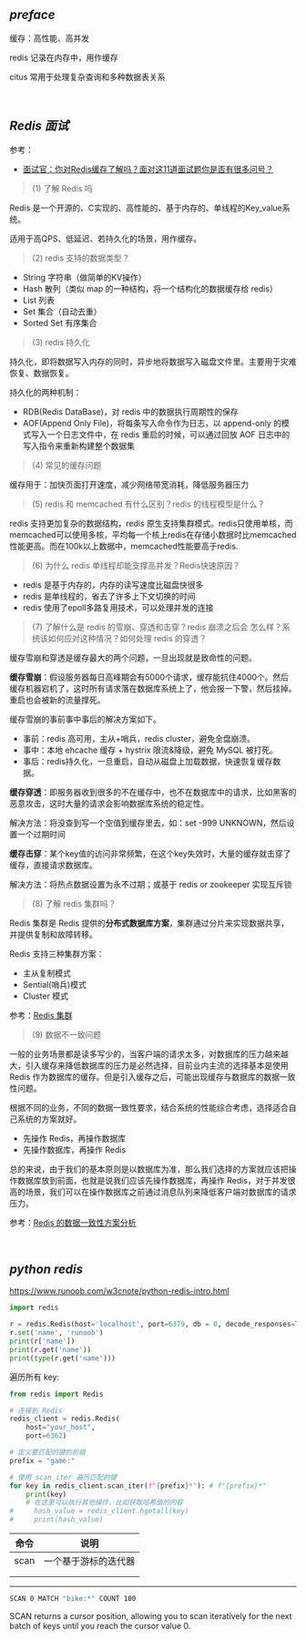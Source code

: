 
## _preface_

缓存：高性能、高并发

redis 记录在内存中，用作缓存

citus 常用于处理复杂查询和多种数据表关系





</br>

## _Redis 面试_

参考：
- [面试官：你对Redis缓存了解吗？面对这11道面试题你是否有很多问号？](https://zhuanlan.zhihu.com/p/136796077)

>(1) 了解 Redis 吗

Redis 是一个开源的、C实现的、高性能的、基于内存的、单线程的Key_value系统。

适用于高QPS、低延迟、若持久化的场景，用作缓存。

>(2) redis 支持的数据类型？

- String 字符串（做简单的KV操作）
- Hash 散列（类似 map 的一种结构，将一个结构化的数据缓存给 redis）
- List 列表
- Set 集合（自动去重）
- Sorted Set 有序集合

>(3) redis 持久化

持久化，即将数据写入内存的同时，异步地将数据写入磁盘文件里。主要用于灾难恢复、数据恢复。

持久化的两种机制：
- RDB(Redis DataBase)，对 redis 中的数据执行周期性的保存
- AOF(Append Only File)，将每条写入命令作为日志，以 append-only 的模式写入一个日志文件中，在 redis 重启的时候，可以通过回放 AOF 日志中的写入指令来重新构建整个数据集

>(4) 常见的缓存问题

缓存用于：加快页面打开速度，减少网络带宽消耗，降低服务器压力

>(5) redis 和 memcached 有什么区别？redis 的线程模型是什么？

redis 支持更加复杂的数据结构，redis 原生支持集群模式。redis只使用单核，而memcached可以使用多核，平均每一个核上redis在存储小数据时比memcached性能更高。而在100k以上数据中，memcached性能要高于redis.

>(6) 为什么 redis 单线程却能支撑高并发？Redis快速原因？

- redis 是基于内存的，内存的读写速度比磁盘快很多
- redis 是单线程的，省去了许多上下文切换的时间
- redis 使用了epoll多路复用技术，可以处理并发的连接


>(7) 了解什么是 redis 的雪崩、穿透和击穿？redis 崩溃之后会 怎么样？系统该如何应对这种情况？如何处理 redis 的穿透？

缓存雪崩和穿透是缓存最大的两个问题，一旦出现就是致命性的问题。

**缓存雪崩**：假设服务器每日高峰期会有5000个请求，缓存能抗住4000个。然后缓存机器宕机了，这时所有请求落在数据库系统上了，他会报一下警，然后挂掉。重启也会被新的流量撑死。

缓存雪崩的事前事中事后的解决方案如下。 
- 事前：redis 高可用，主从+哨兵，redis cluster，避免全盘崩溃。 
- 事中：本地 ehcache 缓存 + hystrix 限流&降级，避免 MySQL 被打死。 
- 事后：redis持久化，一旦重启，自动从磁盘上加载数据，快速恢复缓存数据。

**缓存穿透**：即服务器收到很多的不在缓存中，也不在数据库中的请求，比如黑客的恶意攻击，这时大量的请求会影响数据库系统的稳定性。

解决方法：将没查到写一个空值到缓存里去，如：set -999 UNKNOWN，然后设置一个过期时间

**缓存击穿**：某个key值的访问非常频繁，在这个key失效时，大量的缓存就击穿了缓存，直接请求数据库。

解决方法：将热点数据设置为永不过期；或基于 redis or zookeeper 实现互斥锁

>(8) 了解 redis 集群吗？

Redis 集群是 Redis 提供的**分布式数据库方案**，集群通过分片来实现数据共享，并提供复制和故障转移。

Redis 支持三种集群方案：
- 主从复制模式
- Sential(哨兵)模式
- Cluster 模式

参考：[Redis 集群](https://cloud.tencent.com/developer/article/1592432)

>(9) 数据不一致问题

一般的业务场景都是读多写少的，当客户端的请求太多，对数据库的压力越来越大，引入缓存来降低数据库的压力是必然选择，目前业内主流的选择基本是使用 Redis 作为数据库的缓存。但是引入缓存之后，可能出现缓存与数据库的数据一致性问题。

根据不同的业务，不同的数据一致性要求，结合系统的性能综合考虑，选择适合自己系统的方案就好。
- 先操作 Redis，再操作数据库
- 先操作数据库，再操作 Redis

总的来说，由于我们的基本原则是以数据库为准，那么我们选择的方案就应该把操作数据库放到前面，也就是说我们应该先操作数据库，再操作 Redis，对于并发很高的场景，我们可以在操作数据库之前通过消息队列来降低客户端对数据库的请求压力。

参考：[Redis 的数据一致性方案分析](https://zhuanlan.zhihu.com/p/141537171)

</br>

## _python redis_

https://www.runoob.com/w3cnote/python-redis-intro.html


```python
import redis

r = redis.Redis(host='localhost', port=6379, db = 0, decode_responses=True)   
r.set('name', 'runoob')
print(r['name'])
print(r.get('name'))
print(type(r.get('name')))
```


遍历所有 key:

```python
from redis import Redis

# 连接到 Redis
redis_client = redis.Redis(
    host="your_host", 
    port=6362)

# 定义要匹配的键的前缀
prefix = "game:"

# 使用 scan_iter 遍历匹配的键
for key in redis_client.scan_iter(f"{prefix}*"): # f"{prefix}*"
    print(key)
    # 在这里可以执行其他操作，比如获取哈希值的内容
#     hash_value = redis_client.hgetall(key)
#     print(hash_value)
```



| 命令 | 说明                 |
| ---- | -------------------- |
| scan | 一个基于游标的迭代器 |
|      |                      |
|      |                      |

----------

```bash
SCAN 0 MATCH "bike:*" COUNT 100
```

SCAN returns a cursor position, allowing you to scan iteratively for the next batch of keys until you reach the cursor value 0.